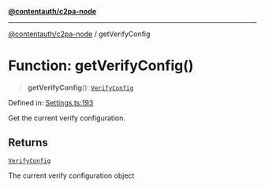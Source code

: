 [**@contentauth/c2pa-node**](../README.md)

***

[@contentauth/c2pa-node](../README.md) / getVerifyConfig

# Function: getVerifyConfig()

> **getVerifyConfig**(): [`VerifyConfig`](../interfaces/VerifyConfig.md)

Defined in: [Settings.ts:193](https://github.com/contentauth/c2pa-node-v2/blob/5fc86ffc8659a51143dea77869309236a097edcc/js-src/Settings.ts#L193)

Get the current verify configuration.

## Returns

[`VerifyConfig`](../interfaces/VerifyConfig.md)

The current verify configuration object
